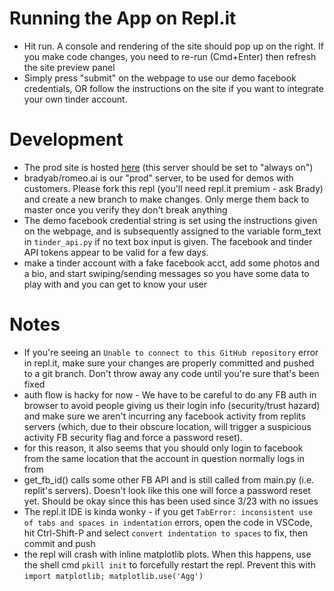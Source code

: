 # Running the App on Repl.it
- Hit run. A console and rendering of the site should pop up on the right. If you make code changes, you need to re-run (Cmd+Enter) then refresh the site preview panel
- Simply press "submit" on the webpage to use our demo facebook credentials, OR follow the instructions on the site if you want to integrate your own tinder account.

# Development
- The prod site is hosted [here](https://romeoai.bradyab.repl.co) (this server should be set to "always on")
- bradyab/romeo.ai is our "prod" server, to be used for demos with customers. Please fork this repl (you'll need repl.it premium - ask Brady) and create a new branch to make changes. Only merge them back to master once you verify they don't break anything
- The demo facebook credential string is set using the instructions given on the webpage, and is subsequently assigned to the variable form_text in `tinder_api.py` if no text box input is given. The facebook and tinder API tokens appear to be valid for a few days.
- make a tinder account with a fake facebook acct, add some photos and a bio, and start swiping/sending messages so you have some data to play with and you can get to know your user

# Notes
- If you're seeing an `Unable to connect to this GitHub repository` error in repl.it, make sure your changes are properly committed and pushed to a git branch. Don't throw away any code until you're sure that's been fixed
- auth flow is hacky for now - We have to be careful to do any FB auth in browser to avoid people giving us their login info (security/trust hazard) and make sure we aren't incurring any facebook activity from replits servers (which, due to their obscure location, will trigger a suspicious activity FB security flag and force a password reset).
- for this reason, it also seems that you should only login to facebook from the same location that the account in question normally logs in from
- get_fb_id() calls some other FB API and is still called from main.py (i.e. replit's servers). Doesn't look like this one will force a password reset yet. Should be okay since this has been used since 3/23 with no issues
- The repl.it IDE is kinda wonky - if you get `TabError: inconsistent use of tabs and spaces in indentation` errors, open the code in VSCode, hit Ctrl-Shift-P and select `convert indentation to spaces` to fix, then commit and push
- the repl will crash with inline matplotlib plots. When this happens, use the shell cmd `pkill init` to forcefully restart the repl. Prevent this with `import matplotlib; matplotlib.use('Agg')`
